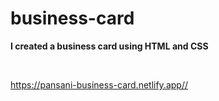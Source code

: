# business-card
<p><strong>I created a business card using HTML and CSS</strong><p><br>
  

<a>https://pansani-business-card.netlify.app//</a>
